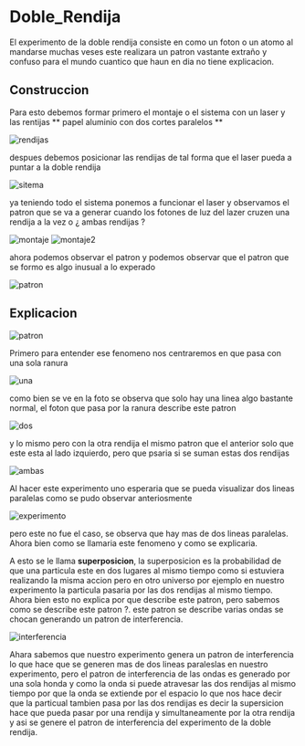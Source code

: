 # Doble_Rendija

El experimento de la doble rendija consiste en como un foton o un atomo
al mandarse muchas veses este realizara un patron vastante extraño y confuso 
para el mundo cuantico que haun en dia no tiene explicacion.

## Construccion

Para esto debemos formar primero el montaje o el sistema con un laser y las rentijas ** papel aluminio con dos cortes paralelos **

![rendijas](https://github.com/Daniel19902/Doble_Rendija/blob/master/img/rendijas.jpeg)

despues debemos posicionar las rendijas de tal forma que el laser pueda a puntar a la doble rendija

![sitema](https://github.com/Daniel19902/Doble_Rendija/blob/master/img/montaje.jpeg)

ya teniendo todo el sistema ponemos a funcionar el laser y observamos el patron que se va a generar cuando los fotones de luz del lazer cruzen una rendija a la vez o ¿ ambas rendijas ?

![montaje](https://github.com/Daniel19902/Doble_Rendija/blob/master/img/sistema.jpeg)
![montaje2](https://github.com/Daniel19902/Doble_Rendija/blob/master/img/sistema%202.jpeg)

ahora podemos observar el patron y podemos observar que el patron que se formo es algo inusual a lo experado

![patron](https://github.com/Daniel19902/Doble_Rendija/blob/master/img/patron.jpeg)


## Explicacion

![patron](https://github.com/Daniel19902/Doble_Rendija/blob/master/img/patron.jpeg)


Primero para entender ese fenomeno nos centraremos en que pasa con una sola ranura

![una](https://github.com/Daniel19902/Doble_Rendija/blob/master/img/una.PNG)

como bien se ve en la foto se observa que solo hay una linea algo bastante normal, el foton que pasa por la ranura describe este patron

![dos](https://github.com/Daniel19902/Doble_Rendija/blob/master/img/dos.PNG)

y lo mismo pero con la otra rendija el mismo patron que el anterior solo que este esta al lado izquierdo, pero que psaria si se suman estas dos rendijas 

![ambas](https://github.com/Daniel19902/Doble_Rendija/blob/master/img/ambas.PNG)

Al hacer este experimento uno esperaria que se pueda visualizar dos lineas paralelas como se pudo observar anteriosmente 

![experimento](https://github.com/Daniel19902/Doble_Rendija/blob/master/img/ambas.PNG)

pero este no fue el caso, se observa que hay mas de dos lineas paralelas. Ahora bien como se llamaria este fenomeno y como se explicaria.

A esto se le llama **superposicion**, la superposicion es la probabilidad de que una particula este en dos lugares al mismo tiempo como si estuviera realizando la misma accion
pero en otro universo por ejemplo en nuestro experimento la particula pasaria por las dos rendijas al mismo tiempo.
Ahora bien esto no explica por que describe este patron, pero sabemos como se describe este patron ?. este patron se describe varias ondas se chocan generando un patron
de interferencia.

![interferencia]()


Ahara sabemos que nuestro experimento genera un patron de interferencia lo que hace que se generen mas de dos lineas paraleslas en nuestro experimento, pero el patron de interferencia
de las ondas es generado por una sola honda y como la onda si puede atravesar las dos rendijas al mismo tiempo por que la onda se extiende por el espacio lo que nos hace decir que
la particual tambien pasa por las dos rendijas es decir la supersicion hace que pueda pasar por una rendija y simultaneamente por la otra rendija y asi se genere el patron de interferencia del experimento
de la doble rendija.

 



